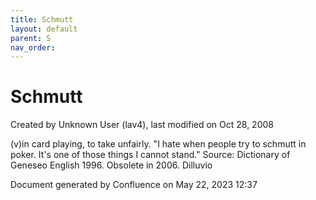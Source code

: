 ```yaml
---
title: Schmutt
layout: default
parent: S
nav_order:
---
```


# Schmutt

Created by  Unknown User (lav4), last modified on Oct 28, 2008

(v)in card playing, to take unfairly. &quot;I hate when people try to schmutt in poker. It's one of those things I cannot stand.&quot; Source: Dictionary of Geneseo English 1996. Obsolete in 2006. Dilluvio

Document generated by Confluence on May 22, 2023 12:37


